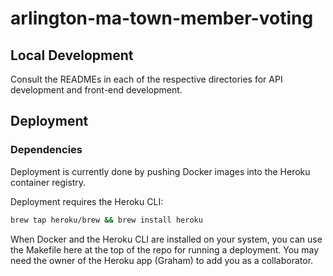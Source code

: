 # arlington-ma-town-member-voting

## Local Development

Consult the READMEs in each of the respective directories for API development and front-end development.

## Deployment

### Dependencies

Deployment is currently done by pushing Docker images into the Heroku container registry.

Deployment requires the Heroku CLI: 

```bash
brew tap heroku/brew && brew install heroku
```

When Docker and the Heroku CLI are installed on your system, you can use the Makefile here
at the top of the repo for running a deployment. You may need the owner of the Heroku app (Graham)
to add you as a collaborator.
